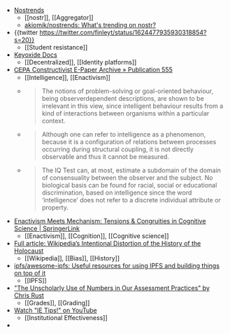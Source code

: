 - [Nostrends](https://nostrends.vercel.app/)
	- [[nostr]], [[Aggregator]]
	- [akiomik/nostrends: What's trending on nostr?](https://github.com/akiomik/nostrends)
- {{twitter https://twitter.com/finleyt/status/1624477935930318854?s=20}}
	- [[Student resistance]]
- [Keyoxide Docs](https://docs.keyoxide.org/)
	- [[Decentralized]], [[Identity platforms]]
- [ᏟᎬᏢᎪ Constructivist E-Paper Archive » Publication 555](https://cepa.info/555)
	- [[Intelligence]], [[Enactivism]]
	- >The notions of problem-solving or goal-oriented behaviour, being observerdependent descriptions, are shown to be irrelevant in this view, since intelligent behaviour results from a kind of interactions between organisms within a particular context.
	- >Although one can refer to intelligence as a phenomenon, because it is a configuration of relations between processes occurring during structural coupling, it is not directly observable and thus it cannot be measured.
	- >The IQ Test can, at most, estimate a subdomain of the domain of consensuality between the observer and the subject. No biological basis can be found for racial, social or educational discrimination, based on intelligence since the word ‘intelligence’ does not refer to a discrete individual attribute or property.
- [Enactivism Meets Mechanism: Tensions & Congruities in Cognitive Science | SpringerLink](https://link.springer.com/article/10.1007/s11023-022-09618-6)
	- [[Enactivism]], [[Cognition]], [[Cognitive science]]
- [Full article: Wikipedia’s Intentional Distortion of the History of the Holocaust](https://www.tandfonline.com/doi/full/10.1080/25785648.2023.2168939)
	- [[Wikipedia]], [[Bias]], [[History]]
- [ipfs/awesome-ipfs: Useful resources for using IPFS and building things on top of it](https://github.com/ipfs/awesome-ipfs)
	- [[IPFS]]
- ["The Unscholarly Use of Numbers in Our Assessment Practices" by Chris Rust](https://digitalcommons.georgiasouthern.edu/ij-sotl/vol5/iss1/4/)
	- [[Grades]], [[Grading]]
- [Watch "IE Tips!" on YouTube](https://youtube.com/playlist?list=PLLlQy-TUL5mnnCUdA0yDl-JNHzK_E_bHu)
	- [[Institutional Effectiveness]]
-